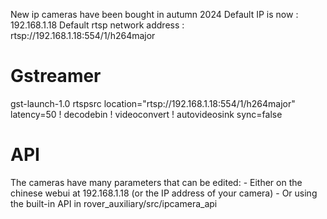 New ip cameras have been bought in autumn 2024
Default IP is now : 192.168.1.18
Default rtsp network address : rtsp://192.168.1.18:554/1/h264major

# Gstreamer

gst-launch-1.0 rtspsrc location="rtsp://192.168.1.18:554/1/h264major" latency=50 ! decodebin ! videoconvert ! autovideosink sync=false

# API

The cameras have many parameters that can be edited: - Either on the chinese webui at 192.168.1.18 (or the IP address of your camera) - Or using the built-in API in rover_auxiliary/src/ipcamera_api
